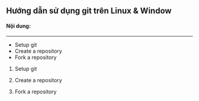 ## Hướng dẫn sử dụng git trên Linux & Window

#### Nội dung:
___

* Setup git
* Create a repository
* Fork a repository

1. Setup git







2. Create a repository










3. Fork a repository
